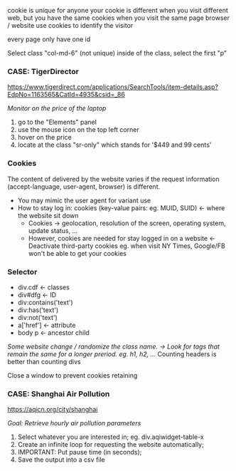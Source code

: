 cookie is unique for anyone
your cookie is different when you visit different web, but you have the same cookies when you visit the same page
browser / website use cookies to identify the visitor

every page only have one id

Select class "col-md-6" (not unique)
  inside of the class, select the first "p"
  
  
### CASE: TigerDirector
https://www.tigerdirect.com/applications/SearchTools/item-details.asp?EdpNo=1163565&CatId=4935&csid=_86

*Monitor on the price of the laptop*
1. go to the "Elements" panel
2. use the mouse icon on the top left corner
3. hover on the price
4. locate at the class "sr-only" which stands for '$449 and 99 cents'


### Cookies
The content of delivered by the website varies if the request information (accept-language, user-agent, browser) is different.
 - You may mimic the user agent for variant use
 - How to stay log in: cookies (key-value pairs: eg. MUID, SUID) <- where the website sit down
      - Cookies -> geolocation, resolution of the screen, operating system, update status, ...
      - However, cookies are needed for stay logged in on a website <- Deactivate third-party cookies
            eg. when visit NY Times, Google/FB won't be able to get your cookies 

### Selector
- div.cdf <- classes
- div#dfg <- ID
- div:contains('text')
- div:has('text')
- div:not('text')
- a['href'] <- attribute
- body p <- ancestor child

*Some website change / randomize the class name. -> Look for tags that remain the same for a longer preriod. eg. h1, h2, ...*
Counting headers is better than counting divs

Close a window to prevent cookies retaining


### CASE: Shanghai Air Pollution
https://aqicn.org/city/shanghai

*Goal: Retrieve hourly air pollution parameters*
1. Select whatever you are interested in; 
      eg. div.aqiwidget-table-x
2. Create an infinite loop for requesting the website automatically;
3. IMPORTANT: Put pause time (in seconds);
4. Save the output into a csv file

